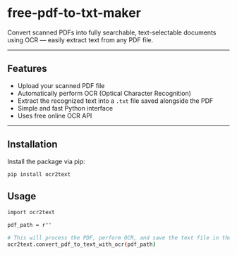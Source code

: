 # free-pdf-to-txt-maker

Convert scanned PDFs into fully searchable, text-selectable documents using OCR — easily extract text from any PDF file.

---

## Features

- Upload your scanned PDF file  
- Automatically perform OCR (Optical Character Recognition)  
- Extract the recognized text into a `.txt` file saved alongside the PDF  
- Simple and fast Python interface  
- Uses free online OCR API  

---

## Installation

Install the package via pip:

```bash
pip install ocr2text

```

## Usage

```bash
import ocr2text

pdf_path = r""

# This will process the PDF, perform OCR, and save the text file in the same folder
ocr2text.convert_pdf_to_text_with_ocr(pdf_path)
```
